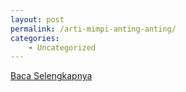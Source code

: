 ```yaml
---
layout: post
permalink: /arti-mimpi-anting-anting/
categories:
    - Uncategorized
---
```


[Baca Selengkapnya](/10)